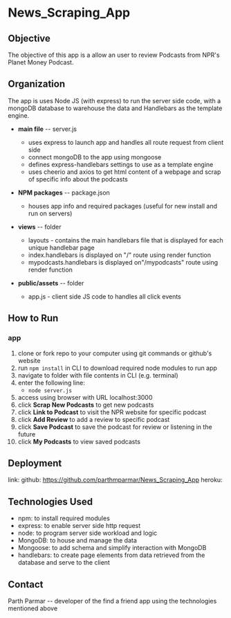 # News_Scraping_App

## Objective

The objective of this app is a allow an user to review Podcasts from NPR's Planet Money Podcast.  

##  Organization

The app is uses Node JS (with express) to run the server side code, with a mongoDB database to warehouse the data and Handlebars as the template engine.

- **main file** -- server.js
    - uses express to launch app and handles all route request from client side
    - connect mongoDB to the app using mongoose 
    - defines express-handlebars settings to use as a template engine
    - uses cheerio and axios to get html content of a webpage and scrap of specific info about the podcasts

- **NPM packages** -- package.json
    - houses app info and required packages (useful for new install and run on servers)

- **views** -- folder
    - layouts - contains the main handlebars file that is displayed for each unique handlebar page
    - index.handlebars is displayed on "/" route using render function
    - mypodcasts.handlebars is displayed on"/mypodcasts" route using render function

- **public/assets** -- folder
    - app.js - client side JS code to handles all click events

## How to Run

### app
1. clone or fork repo to your computer using git commands or github's website
2. run ```npm install``` in CLI to download required node modules to run app
3. navigate to folder with file contents in CLI (e.g. terminal)
4. enter the following line: 
    - ```node server.js```
5. access using browser with URL localhost:3000
6. click **Scrap New Podcasts** to get new podcasts
7. click **Link to Podcast** to visit the NPR website for specific podcast
8. click **Add Review** to add a review to specific podcast
9. click **Save Podcast** to save the podcast for review or listening in the future
10. click **My Podcasts** to view saved podcasts

## Deployment

link: 
github: https://github.com/parthmparmar/News_Scraping_App
heroku: 

## Technologies Used

- npm: to install required modules
- express: to enable server side http request
- node: to program server side workload and logic
- MongoDB: to house and manage the data
- Mongoose: to add schema and simplify interaction with MongoDB
- handlebars: to create page elements from data retrieved from the database and serve to the client

## Contact

Parth Parmar -- developer of the find a friend app using the technologies mentioned above


